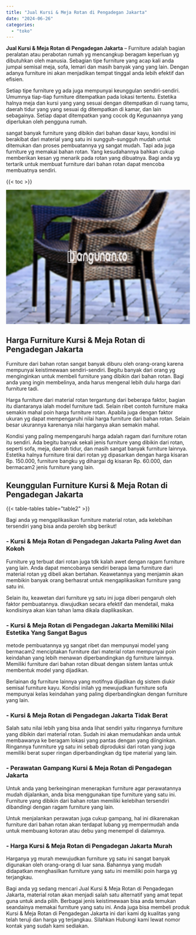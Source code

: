 ```yaml
---
title: "Jual Kursi & Meja Rotan di Pengadegan Jakarta"
date: "2024-06-26"
categories: 
  - "toko"
---
```


**Jual Kursi & Meja Rotan di Pengadegan Jakarta** – Furniture adalah bagian peralatan atau perabotan rumah yg mencangkup beragam keperluan yg dibutuhkan oleh manusia. Sebagian tipe furniture yang acap kali anda jumpai semisal meja, sofa, lemari dan masih banyak yang yang lain. Dengan adanya furniture ini akan menjadikan tempat tinggal anda lebih efektif dan efisien.

Setiap tipe furniture yg ada juga mempunyai keunggulan sendiri-sendiri. Umumnya tiap-tiap furniture ditempatkan pada lokasi tertentu. Estetika halnya meja dan kursi yang yang sesuai dengan ditempatkan di ruang tamu, daerah tidur yang yang sesuai dg ditempatkan di kamar, dan lain sebagainya. Setiap dapat ditempatkan yang cocok dg Kegunaannya yang diperlukan oleh pengguna rumah.

sangat banyak furniture yang dibikin dari bahan dasar kayu, kondisi ini berakibat dari material yang satu ini sungguh-sungguh mudah untuk ditemukan dan proses pembuatannya yg sangat mudah. Tapi ada juga furniture yg memakai bahan rotan. Yang kesudahannya bahkan cukup memberikan kesan yg menarik pada rotan yang dibuatnya. Bagi anda yg tertarik untuk membuat furniture dari bahan rotan dapat mencoba membuatnya sendiri.

{{< toc >}}

![Jual Kursi & Meja Rotan di Pengadegan Jakarta](/images/kursi-meja-rotan-murah29.png)

## Harga Furniture Kursi & Meja Rotan di Pengadegan Jakarta

Furniture dari bahan rotan sangat banyak diburu oleh orang-orang karena mempunyai keistimewaan sendiri-sendiri. Begitu banyak dari orang yg menginginkan untuk membeli furniture yang dibikin dari bahan rotan. Bagi anda yang ingin membelinya, anda harus mengenal lebih dulu harga dari furniture tadi.

Harga furniture dari material rotan tergantung dari beberapa faktor, bagian itu diantaranya ialah model furniture tadi. Selain ribet contoh furniture maka semakin mahal poin harga furniture rotan. Apabila juga dengan faktor ukuran yg dapat mempengaruhi nilai harga furniture dari bahan rotan. Selain besar ukurannya karenanya nilai harganya akan semakin mahal.

Kondisi yang paling mempengaruhi harga adalah ragam dari furniture rotan itu sendiri. Ada begitu banyak sekali jenis furniture yang dibikin dari rotan, seperti sofa, meja, daerah tidur, dan masih sangat banyak furniture lainnya. Estetika halnya furniture tirai dari rotan yg dipasarkan dengan harga kisaran Rp. 150.000, furniture bangku yg dihargai dg kisaran Rp. 60.000, dan bermacam2 jenis furniture yang lain.

## Keunggulan Furniture Kursi & Meja Rotan di Pengadegan Jakarta

{{< table-tables table="table2" >}}

Bagi anda yg mengaplikasikan furniture material rotan, ada kelebihan tersendiri yang bisa anda peroleh sbg berikut!

### \- Kursi & Meja Rotan di Pengadegan Jakarta Paling Awet dan Kokoh

Furniture yg terbuat dari rotan juga tdk kalah awet dengan ragam furniture yang lain. Anda dapat mencobanya sendiri berapa lama furniture dari material rotan yg dibeli akan bertahan. Keawetannya yang menjamin akan membikin banyak orang berhasrat untuk mengaplikasikan furniture yang satu ini.

Selain itu, keawetan dari furniture yg satu ini juga diberi pengaruh oleh faktor pembuatannya. diwujudkan secara efektif dan mendetail, maka kondisinya akan kian tahan lama dikala diaplikasikan.

### \- Kursi & Meja Rotan di Pengadegan Jakarta Memiliki Nilai Estetika Yang Sangat Bagus

metode pembuatannya yg sangat ribet dan mempunyai model yang bermacam2 menciptakan furniture dari material rotan mempunyai poin keindahan yang lebih menawan diperbandingkan dg furniture lainnya. Memiliki furniture dari bahan rotan dibuat dengan sistem lantas untuk membentuk model yang dijadikan.

Berlainan dg furniture lainnya yang motifnya dijadikan dg sistem diukir semisal furniture kayu. Kondisi inilah yg mewujudkan furniture sofa mempunyai kelas keindahan yang paling diperbandingkan dengan furniture yang lain.

### \- Kursi & Meja Rotan di Pengadegan Jakarta Tidak Berat

Salah satu nilai lebih yang bisa anda lihat sendiri yaitu ringannya furniture yang dibikin dari material rotan. Sudah ini akan memudahkan anda untuk membawanya ke beragam lokasi yang pantas dengan yang diinginkan. Ringannya funrniture yg satu ini sebab diproduksi dari rotan yang juga memiliki berat super ringan diperbandingkan dg tipe material yang lain.

### \- Perawatan Gampang Kursi & Meja Rotan di Pengadegan Jakarta

Untuk anda yang berkeinginan menerapkan furniture agar perawatannya mudah dijalankan, anda bisa menggunakan tipe furniture yang satu ini. Furniture yang dibikin dari bahan rotan memiliki kelebihan tersendiri dibandingi dengan ragam furniture yang lain.

Untuk menjalankan perawatan juga cukup gampang, hal ini dikarenakan furniture dari bahan rotan akan terdapat lubang yg mempermudah anda untuk membuang kotoran atau debu yang menempel di dalamnya.

### \- Harga Kursi & Meja Rotan di Pengadegan Jakarta Murah

Harganya yg murah mewujudkan furniture yg satu ini sangat banyak digunakan oleh orang-orang di luar sana. Bahannya yang mudah didapatkan menghasilkan furniture yang satu ini memiliki poin harga yg terjangkau.

Bagi anda yg sedang mencari Jual Kursi & Meja Rotan di Pengadegan Jakarta, material rotan akan menjadi salah satu alternatif yang amat tepat guna untuk anda pilih. Berbagai jenis keistimewaan bisa anda temukan seandainya memakai furniture yang satu ini. Anda juga bisa membeli produk Kursi & Meja Rotan di Pengadegan Jakarta ini dari kami dg kualitas yang telah teruji dan harga yg terjangkau. Silahkan Hubungi kami lewat nomor kontak yang sudah kami sediakan.
